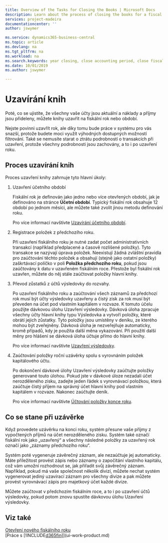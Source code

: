 ```yaml
---
title: Overview of the Tasks for Closing the Books | Microsoft Docs
description: Learn about the process of closing the books for a fiscal year or period, and what happens after you close at the end of a year.
services: project-madeira
documentationcenter: ''
author: jswymer

ms.service: dynamics365-business-central
ms.topic: article
ms.devlang: na
ms.tgt_pltfrm: na
ms.workload: na
ms.search.keywords: year closing, close accounting period, close fiscal year, bank account detailed trial balance
ms.date: 10/01/2019
ms.author: jswymer

---
```

# Uzavírání knih
Poté, co se ujistíte, že všechny vaše účty jsou aktuální a náklady a příjmy jsou přideleny, můžete knihy uzavřít na fiskální rok nebo období.

Nejste povinni uzavřít rok, ale díky tomu bude práce v systému pro vás snazší, protože budete moci využít výhodných dostupných možností filtrování. Také se nemusíte starat o ztrátu podrobností o transakcích při uzavření, protože všechny podrobnosti jsou zachovány, a to i po uzavření roku.

## Proces uzavírání knih
Proces uzavření knihy zahrnuje tyto hlavní úkoly:

1. Uzavření účetního období

   Fiskální rok je definován jako jedno nebo více otevřených období, jak je definováno na stránce **Účetní období**. Typický fiskální rok obsahuje 12 období po jednom měsíci, ale můžete také zvolit jinou metodu definování roku.

   Pro více informací navštivte [Uzavírání účetního období](year-close-account-periods.md).
2. Registrace položek z předchozího roku.

   Při uzavření fiskálního roku je nutné zadat počet administrativních transakcí (například předplacené a časově rozlišené položky). Tyto transakce se nazývají úprava položek. Neexistují žádná zvláštní pravidla pro zaúčtování těchto položek a obsahují (stejně jako ostatní položky) zaškrtávací políčko v poli **Položka předchozího roku**, pokud jsou zaúčtovány k datu v uzavřeném fiskálním roce. Přestože byl fiskální rok uzavřen, můžete do něj stále zaúčtovat položky hlavní knihy.
3. Převod zůstatků z účtů výsledovky do rozvahy.

   Po uzavření fiskálního roku a zaúčtování všech záznamů za předchozí rok musí být účty výsledovky uzavřeny a čistý zisk za rok musí být převeden na účet pod vlastním kapitálem v rozvaze. K tomuto účelu použijte dávkovou úlohu Uzavření výsledovky. Dávková úloha zpracuje všechny účty hlavní knihy typu Výsledovka a vytvoří položky, které obrátí jejich zůstatky. Tyto položky jsou umístěny v deníku, ze kterého mohou být zveřejněny. Dávková úloha je nezveřejňuje automaticky, kromě případů, kdy je použita další měna vykazování. Při použití další měny pro hlášení se dávková úloha účtuje přímo do hlavní knihy.

   Pro více informací navštivte [Uzavření výsledovky](year-close-income-statement.md).
4. Zaúčtování položky roční uzávěrky spolu s vyrovnáním položek kapitálového účtu.

   Po dokončení dávkové úlohy Uzavření výsledovky zaúčtujte položky generované touto úlohou. Pokud jste v dávkové úloze nezadali účet nerozděleného zisku, zadejte jeden řádek s vyrovnávací položkou, která zaúčtuje čistý příjem na správný účet hlavní knihy pod vlastním kapitálem v rozvaze. Nakonec zaúčtujte deník.

   Pro více informací navštivte [Účtování položky konce roku](year-how-post-year-end-close-entry.md).

## Co se stane při uzávěrke
Když provedete uzávěrku na konci roku, systém přesune vaše příjmy z vypočtených příjmů na účet nerozděleného zisku. Systém také označí fiskální rok jako „uzavřený“ a všechny následné položky za uzavřený rok označí jako „záznamy předchozího roku“.

Systém poté vygeneruje závěrečný záznam, ale nezaúčtuje jej automaticky. Máte příležitost provést zápis nebo záznamy o započítání vlastního kapitálu, což vám umožní rozhodnout se, jak přiřadit svůj závěrečný záznam. Například, pokud má vaše společnost několik divizí, můžete nechat systém vygenerovat jediný uzavírací záznam pro všechny divize a pak můžete provést vyrovnávací zápis pro majetkový účet každé divize.

Můžete zaúčtovat v předchozím fiskálním roce, a to i po uzavření účtů výsledovky, pokud potom znovu spustíte dávkovou úlohu Uzavření výsledovky.

## Viz také
[Otevření nového fiskálního roku](finance-how-open-new-fiscal-year.md)  
[Práce s [!INCLUDE[d365fin](includes/d365fin_md.md)]](ui-work-product.md)
